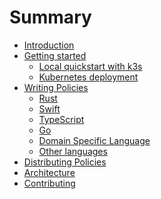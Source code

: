 # Summary

- [Introduction](./README.md)
- [Getting started]()
  - [Local quickstart with k3s]()
  - [Kubernetes deployment]()
- [Writing Policies](./writing_policies/index.md)
  - [Rust](./writing_policies/rust.md)
  - [Swift](./writing_policies/swift.md)
  - [TypeScript](./writing_policies/typescript.md)
  - [Go](./writing_policies/go.md)
  - [Domain Specific Language](./writing_policies/dsl.md)
  - [Other languages](./writing_policies/other_languages.md)
- [Distributing Policies](./distributing_policies.md)
- [Architecture]()
- [Contributing]()
